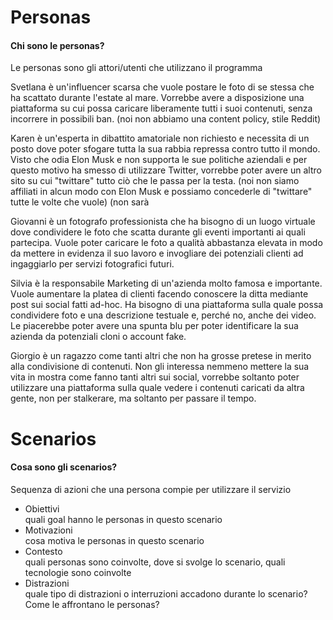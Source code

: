 # Personas
#### Chi sono le personas?
Le personas sono gli attori/utenti che utilizzano il programma

Svetlana è un'influencer scarsa che vuole postare le foto di se stessa che ha scattato durante l'estate al mare. Vorrebbe avere a disposizione una piattaforma su cui possa caricare liberamente tutti i suoi contenuti, senza incorrere in possibili ban. (noi non abbiamo una content policy, stile Reddit)

Karen è un'esperta in dibattito amatoriale non richiesto e necessita di un posto dove poter sfogare tutta la sua rabbia repressa contro tutto il mondo. Visto che odia Elon Musk e non supporta le sue politiche aziendali e per questo motivo ha smesso di utilizzare Twitter, vorrebbe poter avere un altro sito su cui "twittare" tutto ciò che le passa per la testa. (noi non siamo affiliati in alcun modo con Elon Musk e possiamo concederle di "twittare" tutte le volte che vuole) (non sarà 

Giovanni è un fotografo professionista che ha bisogno di un luogo virtuale dove condividere le foto che scatta durante gli eventi importanti ai quali partecipa. Vuole poter caricare le foto a qualità abbastanza elevata in modo da mettere in evidenza il suo lavoro e invogliare dei potenziali clienti ad ingaggiarlo per servizi fotografici futuri.

Silvia è la responsabile Marketing di un'azienda molto famosa e importante. Vuole aumentare la platea di clienti facendo conoscere la ditta mediante post sui social fatti ad-hoc. Ha bisogno di una piattaforma sulla quale possa condividere foto e una descrizione testuale e, perché no, anche dei video. Le piacerebbe poter avere una spunta blu per poter identificare la sua azienda da potenziali cloni o account fake.

Giorgio è un ragazzo come tanti altri che non ha grosse pretese in merito alla condivisione di contenuti. Non gli interessa nemmeno mettere la sua vita in mostra come fanno tanti altri sui social, vorrebbe soltanto poter utilizzare una piattaforma sulla quale vedere i contenuti caricati da altra gente, non per stalkerare, ma soltanto per passare il tempo.

# Scenarios
#### Cosa sono gli scenarios?
Sequenza di azioni che una persona compie per utilizzare il servizio
- Obiettivi  
  quali goal hanno le personas in questo scenario
- Motivazioni  
  cosa motiva le personas in questo scenario
- Contesto  
  quali personas sono coinvolte, dove si svolge lo scenario, quali tecnologie sono coinvolte
- Distrazioni  
  quale tipo di distrazioni o interruzioni accadono durante lo scenario? Come le affrontano le personas?
